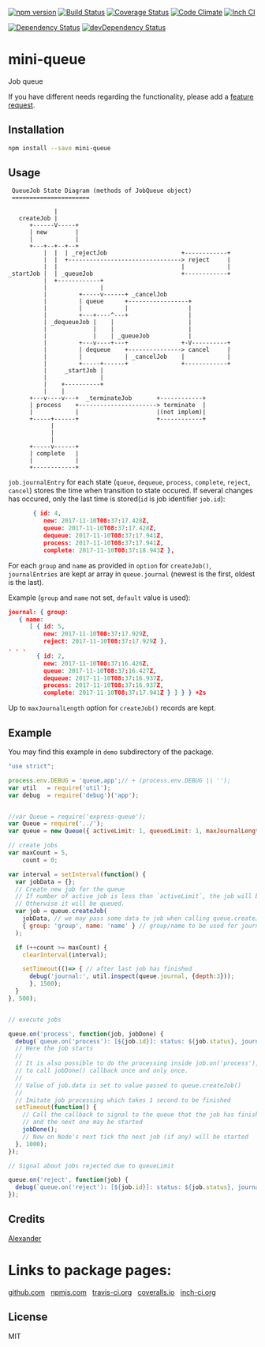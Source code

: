 [![npm version](https://badge.fury.io/js/mini-queue.svg)](http://badge.fury.io/js/mini-queue)
[![Build Status](https://travis-ci.org/alykoshin/mini-queue.svg)](https://travis-ci.org/alykoshin/mini-queue)
[![Coverage Status](https://coveralls.io/repos/alykoshin/mini-queue/badge.svg?branch=master&service=github)](https://coveralls.io/github/alykoshin/mini-queue?branch=master)
[![Code Climate](https://codeclimate.com/github/alykoshin/mini-queue/badges/gpa.svg)](https://codeclimate.com/github/alykoshin/mini-queue)
[![Inch CI](https://inch-ci.org/github/alykoshin/mini-queue.svg?branch=master)](https://inch-ci.org/github/alykoshin/mini-queue)

[![Dependency Status](https://david-dm.org/alykoshin/mini-queue/status.svg)](https://david-dm.org/alykoshin/mini-queue#info=dependencies)
[![devDependency Status](https://david-dm.org/alykoshin/mini-queue/dev-status.svg)](https://david-dm.org/alykoshin/mini-queue#info=devDependencies)


# mini-queue

Job queue


If you have different needs regarding the functionality, please add a [feature request](https://github.com/alykoshin/mini-queue/issues).


## Installation

```sh
npm install --save mini-queue
```

## Usage

```
 QueueJob State Diagram (methods of JobQueue object)
 ======================

             |
   createJob |
      +------V-----+
      | new        |
      |            |
      +---+--+--+--+
          |  |  | _rejectJob                     +------------+
          |  |  +--------------------------------> reject     |
          |  |                                   |            |
_startJob |  | _queueJob                         +------------+
          |  +------------+
          |               |
          |         +-----v------+ _cancelJob
          |         | queue      +-----------------+
          |         |            |                 |
          |         +---+----^---+                 |
          | _dequeueJob |    |                     |
          |             |    |                     |
          |             |    | _queueJob           |
          |         +---v----+---+               +-V----------+
          |         | dequeue    +---------------> cancel     |
          |         |            | _cancelJob    |            |
          |         +-----+------+               +------------+
          |     _startJob | 
          |               |
          |    +----------+
          |    |
      +---v----v---+  _terminateJob       +------------+
      | process    +----------------------> terminate  |
      |            |                      |(not implem)|
      +-----+------+                      +------------+
            |
            |
            |
      +-----v------+
      | complete   |
      |            |
      +------------+

```

`job.journalEntry` for each state (`queue`, `dequeue`, `process`, `complete`, `reject`, `cancel`) stores the time when transition to state occured. If several changes has occured, only the last time is stored(`id` is job identifier `job.id`):   

```json
       { id: 4,
          new: 2017-11-10T08:37:17.428Z,
          queue: 2017-11-10T08:37:17.428Z,
          dequeue: 2017-11-10T08:37:17.941Z,
          process: 2017-11-10T08:37:17.941Z,
          complete: 2017-11-10T08:37:18.943Z },

```

For each `group` and `name` as provided in `option` for `createJob()`, `journalEntries` are kept ar array in `queue.journal` (newest is the first, oldest is the last).

Example (`group` and `name` not set, `default` value is used):

```json
journal: { group: 
   { name: 
      [ { id: 5,
          new: 2017-11-10T08:37:17.929Z,
          reject: 2017-11-10T08:37:17.929Z },
. . .
        { id: 2,
          new: 2017-11-10T08:37:16.426Z,
          queue: 2017-11-10T08:37:16.427Z,
          dequeue: 2017-11-10T08:37:16.937Z,
          process: 2017-11-10T08:37:16.937Z,
          complete: 2017-11-10T08:37:17.941Z } ] } } +2s

``` 

Up to `maxJournalLength` option for `createJob()` records are kept.


## Example

You may find this example in `demo` subdirectory of the package.

```js
"use strict";

process.env.DEBUG = 'queue,app';// + (process.env.DEBUG || '');
var util   = require('util');
var debug  = require('debug')('app');


//var Queue = require('express-queue');
var Queue = require('../');
var queue = new Queue({ activeLimit: 1, queuedLimit: 1, maxJournalLength: 4 });

// create jobs
var maxCount = 5,
    count = 0;

var interval = setInterval(function() {
  var jobData = {};
  // Create new job for the queue
  // If number of active job is less than `activeLimit`, the job will be started on Node's next tick.
  // Otherwise it will be queued.
  var job = queue.createJob(
    jobData, // we may pass some data to job when calling queue.createJob() function
    { group: 'group', name: 'name' } // group/name to be used for journal
  );

  if (++count >= maxCount) {
    clearInterval(interval);

    setTimeout(()=> { // after last job has finished
      debug('journal:', util.inspect(queue.journal, {depth:3}));
      }, 1500); 
  }
}, 500);


// execute jobs

queue.on('process', function(job, jobDone) {
  debug(`queue.on('process'): [${job.id}]: status: ${job.status}, journalEntry: ${JSON.stringify(job.journalEntry)}`);
  // Here the job starts
  //
  // It is also possible to do the processing inside job.on('process'), just be careful
  // to call jobDone() callback once and only once.
  //
  // Value of job.data is set to value passed to queue.createJob()
  //
  // Imitate job processing which takes 1 second to be finished
  setTimeout(function() {
    // Call the callback to signal to the queue that the job has finished
    // and the next one may be started
    jobDone();
    // Now on Node's next tick the next job (if any) will be started
  }, 1000);
});

// Signal about jobs rejected due to queueLimit

queue.on('reject', function(job) {
  debug(`queue.on('reject'): [${job.id}]: status: ${job.status}, journalEntry: ${JSON.stringify(job.journalEntry)}`);
});
```

## Credits
[Alexander](https://github.com/alykoshin/)


# Links to package pages:

[github.com](https://github.com/alykoshin/mini-queue) &nbsp; [npmjs.com](https://www.npmjs.com/package/mini-queue) &nbsp; [travis-ci.org](https://travis-ci.org/alykoshin/mini-queue) &nbsp; [coveralls.io](https://coveralls.io/github/alykoshin/mini-queue) &nbsp; [inch-ci.org](https://inch-ci.org/github/alykoshin/mini-queue)


## License

MIT
